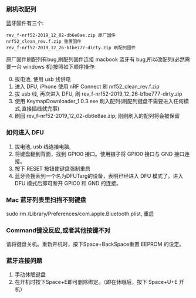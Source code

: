 ### 刷机改配列
蓝牙固件有三个:

```
rev_f-nrf52-2019_12_02-db6e8ae.zip 原厂固件
nrf52_clean_rev.f.zip 重置固件
rev_f-nrf52-2019_12_26-b1be777-dirty.zip 刷配列固件
```
原厂固件刷配列有bug,刷配列固件连接 macbook 蓝牙有 bug,所以改配列(必然需要一台 windows 机)按照如下顺序操作:

0. 拔电池, 使用 usb 线供电
1. 进入 DFU, iPhone 使用 nRF Connect 刷 nrf52_clean_rev.f.zip
2. 拔 usb 线, 再次进入 DFU, 刷 rev_f-nrf52-2019_12_26-b1be777-dirty.zip
3. 使用 KeymapDownloader_1.0.3.exe 刷入配列(刷配列键盘不需要进入任何模式,直接插线就完事)
4. 刷回 rev_f-nrf52-2019_12_02-db6e8ae.zip; 刚刚刷入的配列将会被保留

### 如何进入 DFU

1. 拔电池, usb 线连接电脑,
2. 将键盘翻到背面，找到 GPIO0 接口。使用镊子将 GPIO0 接口与 GND 接口连接。
3. 按下 RESET 按钮使键盘强制重启
4. 蓝牙会搜索到一个名为DFUTarg的设备，表明已经进入 DFU 模式了。进入 DFU 模式后即可断开 GPIO0 和 GND 的连接。

### Mac 蓝牙列表里扫描不到键盘

sudo rm /Library/Preferences/com.apple.Bluetooth.plist, 重启

### Command键没反应,或者其他按键不对

请将键盘关机。重新开机时，按下Space+BackSpace重置 EEPROM 的设定。

### 蓝牙连接问题

1. 手动休眠键盘
2. 在开机时按下Space+E即可删除绑定。（即在休眠后，按下 Space+U+E 开机）